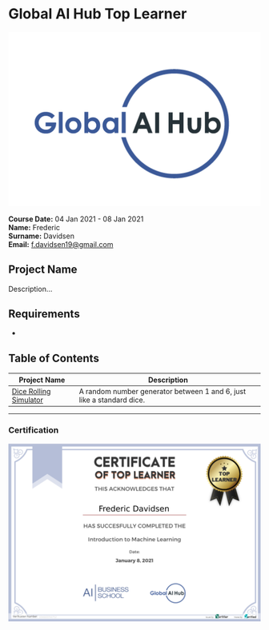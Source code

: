 # Global AI Hub Top Learner
![](img/logo.png)

**Course Date:** 04 Jan 2021 - 08 Jan 2021    
**Name:** Frederic    
**Surname:** Davidsen    
**Email:** f.davidsen19@gmail.com    

## Project Name
Description...

## Requirements
- 

## Table of Contents
Project Name | Description |
|---|---|
| [Dice Rolling Simulator](https://github.com/fdavidsen/GlobalAIHubTopLearner/tree/master/Dice%20Rolling%20Simulator) | A random number generator between 1 and 6, just like a standard dice. |


---

### Certification
![](img/certificate.png)
